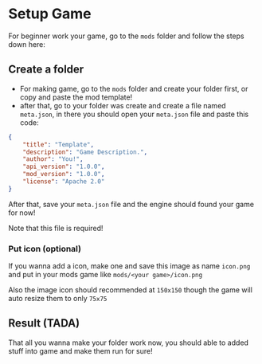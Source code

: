 # Setup Game
For beginner work your game, go to the `mods` folder and follow the steps down here:
## Create a folder
- For making game, go to the `mods` folder and create your folder first, or copy and paste the mod template! 
- after that, go to your folder was create and create a file named `meta.json`, in there you should open your `meta.json` file and paste this code:
```json
{
	"title": "Template",
	"description": "Game Description.",
	"author": "You!",
	"api_version": "1.0.0",
	"mod_version": "1.0.0",
	"license": "Apache 2.0"
}
```
After that, save your `meta.json` file and the engine should found your game for now!

Note that this file is required!

### Put icon (optional)
If you wanna add a icon, make one and save this image as name `icon.png` and put in your mods game like `mods/<your game>/icon.png`

Also the image icon should recommended at `150x150` though the game will auto resize them to only `75x75`

## Result (TADA)
That all you wanna make your folder work now, you should able to added stuff into game and make them run for sure!